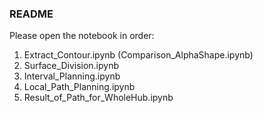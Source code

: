 ### README
Please open the notebook in order:
1. Extract_Contour.ipynb (Comparison_AlphaShape.ipynb)
2. Surface_Division.ipynb
3. Interval_Planning.ipynb
4. Local_Path_Planning.ipynb
5. Result_of_Path_for_WholeHub.ipynb